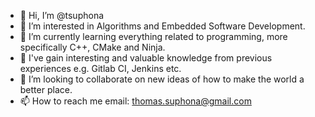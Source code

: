- 👋 Hi, I’m @tsuphona
- 👀 I’m interested in Algorithms and Embedded Software Development.
- 🌱 I’m currently learning everything related to programming, more specifically C++, CMake and Ninja.
- 🌱 I've gain interesting and valuable knowledge from previous experiences e.g. Gitlab CI, Jenkins etc.
- 💞️ I’m looking to collaborate on new ideas of how to make the world a better place.
- 📫 How to reach me email: thomas.suphona@gmail.com

<!---
tsuphona/tsuphona is a ✨ special ✨ repository because its `README.md` (this file) appears on your GitHub profile.
You can click the Preview link to take a look at your changes.
--->
